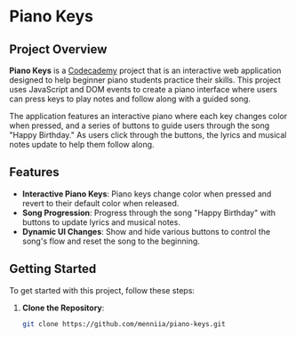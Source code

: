 # Piano Keys

## Project Overview

**Piano Keys** is a [Codecademy](https://www.codecademy.com) project that is an interactive web application designed to help beginner piano students practice their skills. This project uses JavaScript and DOM events to create a piano interface where users can press keys to play notes and follow along with a guided song.

The application features an interactive piano where each key changes color when pressed, and a series of buttons to guide users through the song "Happy Birthday." As users click through the buttons, the lyrics and musical notes update to help them follow along.

## Features

- **Interactive Piano Keys**: Piano keys change color when pressed and revert to their default color when released.
- **Song Progression**: Progress through the song "Happy Birthday" with buttons to update lyrics and musical notes.
- **Dynamic UI Changes**: Show and hide various buttons to control the song's flow and reset the song to the beginning.

## Getting Started

To get started with this project, follow these steps:

1. **Clone the Repository**:
   ```bash
   git clone https://github.com/menniia/piano-keys.git
   ```
